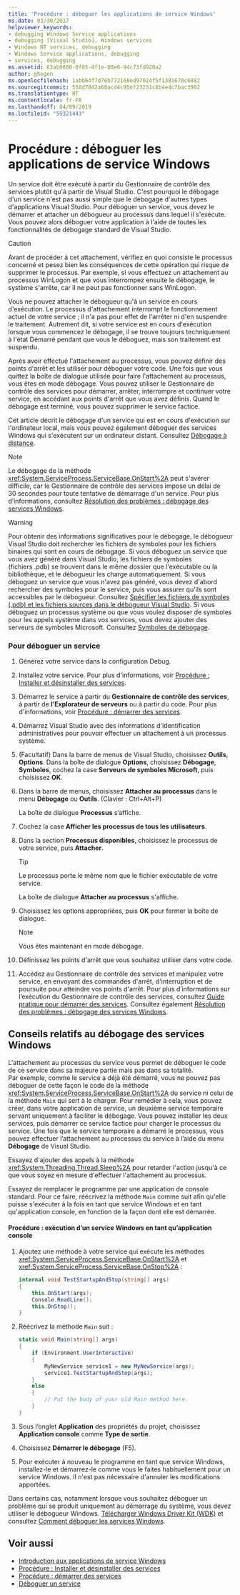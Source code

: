 ```yaml
---
title: 'Procédure : déboguer les applications de service Windows'
ms.date: 03/30/2017
helpviewer_keywords:
- debugging Windows Service applications
- debugging [Visual Studio], Windows services
- Windows NT services, debugging
- Windows Service applications, debugging
- services, debugging
ms.assetid: 63ab0800-0f05-4f1e-88e6-94c73fd920a2
author: ghogen
ms.openlocfilehash: 1abb64f7d76b772168ed97024f5f1381670c6882
ms.sourcegitcommit: 558d78d2a68acd4c95ef23231c8b4e4c7bac3902
ms.translationtype: HT
ms.contentlocale: fr-FR
ms.lasthandoff: 04/09/2019
ms.locfileid: "59321443"
---
```

# <a name="how-to-debug-windows-service-applications"></a>Procédure : déboguer les applications de service Windows
Un service doit être exécuté à partir du Gestionnaire de contrôle des services plutôt qu'à partir de Visual Studio. C'est pourquoi le débogage d'un service n'est pas aussi simple que le débogage d'autres types d'applications Visual Studio. Pour déboguer un service, vous devez le démarrer et attacher un débogueur au processus dans lequel il s'exécute. Vous pouvez alors déboguer votre application à l'aide de toutes les fonctionnalités de débogage standard de Visual Studio.  
  
> [!CAUTION]
>  Avant de procéder à cet attachement, vérifiez en quoi consiste le processus concerné et pesez bien les conséquences de cette opération qui risque de supprimer le processus. Par exemple, si vous effectuez un attachement au processus WinLogon et que vous interrompez ensuite le débogage, le système s'arrête, car il ne peut pas fonctionner sans WinLogon.  
  
 Vous ne pouvez attacher le débogueur qu'à un service en cours d'exécution. Le processus d'attachement interrompt le fonctionnement actuel de votre service ; il n'a pas pour effet de l'arrêter ni d'en suspendre le traitement. Autrement dit, si votre service est en cours d'exécution lorsque vous commencez le débogage, il se trouve toujours techniquement à l'état Démarré pendant que vous le déboguez, mais son traitement est suspendu.  
  
 Après avoir effectué l'attachement au processus, vous pouvez définir des points d'arrêt et les utiliser pour déboguer votre code. Une fois que vous quittez la boîte de dialogue utilisée pour faire l'attachement au processus, vous êtes en mode débogage. Vous pouvez utiliser le Gestionnaire de contrôle des services pour démarrer, arrêter, interrompre et continuer votre service, en accédant aux points d'arrêt que vous avez définis. Quand le débogage est terminé, vous pouvez supprimer le service factice.  
  
 Cet article décrit le débogage d'un service qui est en cours d'exécution sur l'ordinateur local, mais vous pouvez également déboguer des services Windows qui s'exécutent sur un ordinateur distant. Consultez [Débogage à distance](/visualstudio/debugger/debug-installed-app-package).  
  
> [!NOTE]
>  Le débogage de la méthode <xref:System.ServiceProcess.ServiceBase.OnStart%2A> peut s'avérer difficile, car le Gestionnaire de contrôle des services impose un délai de 30 secondes pour toute tentative de démarrage d'un service. Pour plus d’informations, consultez [Résolution des problèmes : débogage des services Windows](../../../docs/framework/windows-services/troubleshooting-debugging-windows-services.md).  
  
> [!WARNING]
>  Pour obtenir des informations significatives pour le débogage, le débogueur Visual Studio doit rechercher les fichiers de symboles pour les fichiers binaires qui sont en cours de débogage. Si vous déboguez un service que vous avez généré dans Visual Studio, les fichiers de symboles (fichiers .pdb) se trouvent dans le même dossier que l'exécutable ou la bibliothèque, et le débogueur les charge automatiquement. Si vous déboguez un service que vous n'avez pas généré, vous devez d'abord rechercher des symboles pour le service, puis vous assurer qu'ils sont accessibles par le débogueur. Consultez [Spécifier les fichiers de symboles (.pdb) et les fichiers sources dans le débogueur Visual Studio](/visualstudio/debugger/specify-symbol-dot-pdb-and-source-files-in-the-visual-studio-debugger). Si vous déboguez un processus système ou que vous voulez disposer de symboles pour les appels système dans vos services, vous devez ajouter des serveurs de symboles Microsoft. Consultez [Symboles de débogage](/windows/desktop/DxTechArts/debugging-with-symbols).  
  
### <a name="to-debug-a-service"></a>Pour déboguer un service  
  
1. Générez votre service dans la configuration Debug.  
  
2. Installez votre service. Pour plus d'informations, voir [Procédure : Installer et désinstaller des services](../../../docs/framework/windows-services/how-to-install-and-uninstall-services.md).  
  
3. Démarrez le service à partir du **Gestionnaire de contrôle des services**, à partir de **l’Explorateur de serveurs** ou à partir du code. Pour plus d'informations, voir [Procédure : démarrer des services](../../../docs/framework/windows-services/how-to-start-services.md).  
  
4. Démarrez Visual Studio avec des informations d'identification administratives pour pouvoir effectuer un attachement à un processus système.  
  
5. (Facultatif) Dans la barre de menus de Visual Studio, choisissez **Outils**, **Options**. Dans la boîte de dialogue **Options**, choisissez **Débogage**, **Symboles**, cochez la case **Serveurs de symboles Microsoft**, puis choisissez **OK**.  
  
6. Dans la barre de menus, choisissez **Attacher au processus** dans le menu **Débogage** ou **Outils**. (Clavier : Ctrl+Alt+P)  
  
     La boîte de dialogue **Processus** s’affiche.  
  
7. Cochez la case **Afficher les processus de tous les utilisateurs**.  
  
8. Dans la section **Processus disponibles**, choisissez le processus de votre service, puis **Attacher**.  
  
    > [!TIP]
    >  Le processus porte le même nom que le fichier exécutable de votre service.  
  
     La boîte de dialogue **Attacher au processus** s'affiche.  
  
9. Choisissez les options appropriées, puis **OK** pour fermer la boîte de dialogue.  
  
    > [!NOTE]
    >  Vous êtes maintenant en mode débogage.  
  
10. Définissez les points d'arrêt que vous souhaitez utiliser dans votre code.  
  
11. Accédez au Gestionnaire de contrôle des services et manipulez votre service, en envoyant des commandes d'arrêt, d'interruption et de poursuite pour atteindre vos points d'arrêt. Pour plus d’informations sur l’exécution du Gestionnaire de contrôle des services, consultez [Guide pratique pour démarrer des services](../../../docs/framework/windows-services/how-to-start-services.md). Consultez également [Résolution des problèmes : débogage des services Windows](../../../docs/framework/windows-services/troubleshooting-debugging-windows-services.md).  
  
## <a name="debugging-tips-for-windows-services"></a>Conseils relatifs au débogage des services Windows  
 L'attachement au processus du service vous permet de déboguer le code de ce service dans sa majeure partie mais pas dans sa totalité. Par exemple, comme le service a déjà été démarré, vous ne pouvez pas déboguer de cette façon le code de la méthode <xref:System.ServiceProcess.ServiceBase.OnStart%2A> du service ni celui de la méthode `Main` qui sert à le charger. Pour remédier à cela, vous pouvez créer, dans votre application de service, un deuxième service temporaire servant uniquement à faciliter le débogage. Vous pouvez installer les deux services, puis démarrer ce service factice pour charger le processus du service. Une fois que le service temporaire a démarré le processus, vous pouvez effectuer l’attachement au processus du service à l’aide du menu **Débogage** de Visual Studio.  
  
 Essayez d'ajouter des appels à la méthode <xref:System.Threading.Thread.Sleep%2A> pour retarder l'action jusqu'à ce que vous soyez en mesure d'effectuer l'attachement au processus.  
  
 Essayez de remplacer le programme par une application de console standard. Pour ce faire, réécrivez la méthode `Main` comme suit afin qu'elle puisse s'exécuter à la fois en tant que service Windows et en tant qu'application console, en fonction de la façon dont elle est démarrée.  
  
#### <a name="how-to-run-a-windows-service-as-a-console-application"></a>Procédure : exécution d’un service Windows en tant qu’application console  
  
1. Ajoutez une méthode à votre service qui exécute les méthodes <xref:System.ServiceProcess.ServiceBase.OnStart%2A> et <xref:System.ServiceProcess.ServiceBase.OnStop%2A> :  
  
    ```csharp  
    internal void TestStartupAndStop(string[] args)  
    {  
        this.OnStart(args);  
        Console.ReadLine();  
        this.OnStop();  
    }  
    ```  
  
2. Réécrivez la méthode `Main` suit :  
  
    ```csharp  
    static void Main(string[] args)  
    {  
        if (Environment.UserInteractive)  
        {  
            MyNewService service1 = new MyNewService(args);  
            service1.TestStartupAndStop(args);  
        }  
        else  
        {  
            // Put the body of your old Main method here.  
        }  
    }
    ```  
  
3. Sous l’onglet **Application** des propriétés du projet, choisissez **Application console** comme **Type de sortie**.  
  
4. Choisissez **Démarrer le débogage** (F5).  
  
5. Pour exécuter à nouveau le programme en tant que service Windows, installez-le et démarrez-le comme vous le faites habituellement pour un service Windows. Il n'est pas nécessaire d'annuler les modifications apportées.  
  
 Dans certains cas, notamment lorsque vous souhaitez déboguer un problème qui se produit uniquement au démarrage du système, vous devez utiliser le débogueur Windows. [Télécharger Windows Driver Kit (WDK)](/windows-hardware/drivers/download-the-wdk) et consultez [Comment déboguer les services Windows](https://support.microsoft.com/kb/824344).  
  
## <a name="see-also"></a>Voir aussi

- [Introduction aux applications de service Windows](../../../docs/framework/windows-services/introduction-to-windows-service-applications.md)
- [Procédure : Installer et désinstaller des services](../../../docs/framework/windows-services/how-to-install-and-uninstall-services.md)
- [Procédure : démarrer des services](../../../docs/framework/windows-services/how-to-start-services.md)
- [Déboguer un service](/windows/desktop/Services/debugging-a-service)
